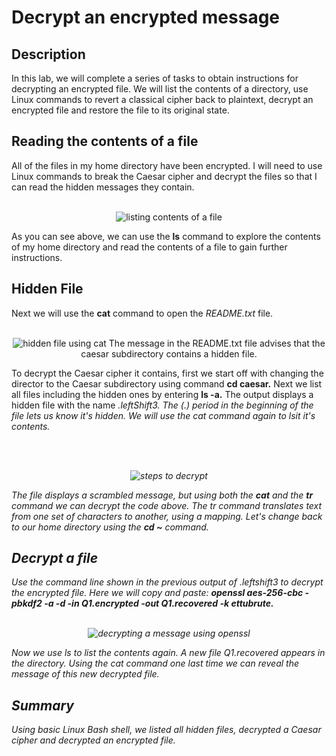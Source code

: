 # Decrypt an encrypted message

<h2>Description</h2> 
In this lab, we will complete a series of tasks to obtain instructions for decrypting an encrypted file. We will list the contents of a directory, use Linux commands to revert a classical cipher back to plaintext, decrypt an encrypted file and restore the file to its original state.


<h2>Reading the contents of a file</h2> 
All of the files in my home directory have been encrypted. I will need to use Linux commands to break the Caesar cipher and decrypt the files so that I can read the hidden messages they contain. 
<p align="center">
  <br />
<img src= "https://i.imgur.com/qlmrFcz.png[/img]" alt="listing contents of a file"/>
 <br />
  
As you can see above, we can use the **ls** command to explore the contents of my home directory and read the contents of a file to gain further instructions. 
 <br />
 
  <h2>Hidden File</h2>
Next we will use the <b>cat</b> command to open the <i>README.txt</i> file.
 
<p align="center">
  <br />
<img src= "https://i.imgur.com/Nr6vLF0.png[/img]" alt="hidden file using cat"/>
  The message in the README.txt file advises that the caesar subdirectory contains a hidden file. 
<br />

To decrypt the Caesar cipher it contains, first we start off with changing the director to the Caesar subdirectory using command **cd caesar.** Next we list all files including the hidden ones by entering **ls -a.** The output displays a hidden file with the name <i> .leftShift3. <i/> The (.) period in the beginning of the file lets us know it's hidden. We will use the <i>cat<i/> command again to lsit it's contents.

  <br />
  <p align="center">
  <br />
<img src= "https://i.imgur.com/2uhG7rQ.png[/img]" alt="steps to decrypt"/>

The file displays a scrambled message, but using both the <b>cat</b> and the <b>tr</b> command we can decrypt the code above. The tr command translates text from one set of characters to another, using a mapping. Let's change back to our home directory using the <b>cd ~</b> command. 
<br />

  <h2>Decrypt a file</h2>
  Use the command line shown in the previous output of .leftshift3 to decrypt the encrypted file. Here we will copy and paste: <b>openssl aes-256-cbc -pbkdf2 -a -d -in Q1.encrypted -out Q1.recovered -k ettubrute.</b>

<br />
  <p align="center">
  <br />
<img src= "https://i.imgur.com/CP0FToN.png[/img]" alt="decrypting a message using openssl"
<br/>

Now we use ls to list the contents again. A new file <i>Q1.recovered<i/> appears in the directory. Using the cat command one last time we can reveal the message of this new decrypted file.
<br />

<h2>Summary</h2>
Using basic Linux Bash shell, we listed all hidden files, decrypted a Caesar cipher and decrypted an encrypted file. 


  
